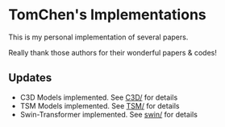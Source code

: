 # TomChen's Implementations

This is my personal implementation of several papers.

Really thank those authors for their wonderful papers & codes!

## Updates

- C3D Models implemented. See [C3D/](./C3D/README.md) for details
- TSM Models implemented. See [TSM/](./TSM/README.md) for details
- Swin-Transformer implemented. See [swin/](./swin/README.md) for details

